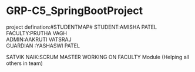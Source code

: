 # GRP-C5_SpringBootProject
project defination:#STUDENTMAP#
STUDENT:AMISHA PATEL  
FACULTY:PRUTHA VAGH  
ADMIN:AAKRUTI VATSRAJ  
GUARDIAN :YASHASWI PATEL
  
SATVIK NAIK:SCRUM MASTER WORKING ON FACULTY Module (Helping all others in team) 
